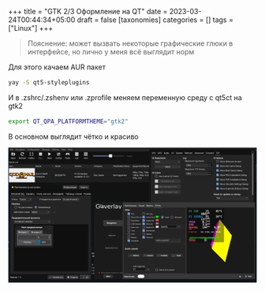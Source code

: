 +++
title = "GTK 2/3 Оформление на QT"
date = 2023-03-24T00:44:34+05:00
draft = false
[taxonomies]
categories = []
tags = ["Linux"]
+++
> Пояснение: может вызвать некоторые графические глюки в интерфейсе, но лично у меня всё выглядит норм

Для этого качаем AUR пакет
```sh
yay -S qt5-styleplugins
```
И в .zshrc/.zshenv или .zprofile меняем переменную среду с qt5ct на gtk2
```sh
export QT_QPA_PLATFORMTHEME="gtk2"
```
В основном выглядит чётко и красиво

![](/images/gtk-theme-on-qt-applications/gtk-on-qt.png)

